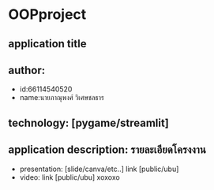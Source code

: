 # OOPproject
## application title
## author: 
  * id:66114540520
  * name:นายภาณุพงศ์ วิเศษชลธาร
## technology: [pygame/streamlit]
## application description: รายละเอียดโครงงาน

* presentation: [slide/canva/etc..] link [public/ubu]
* video: link [public/ubu]
 xoxoxo
